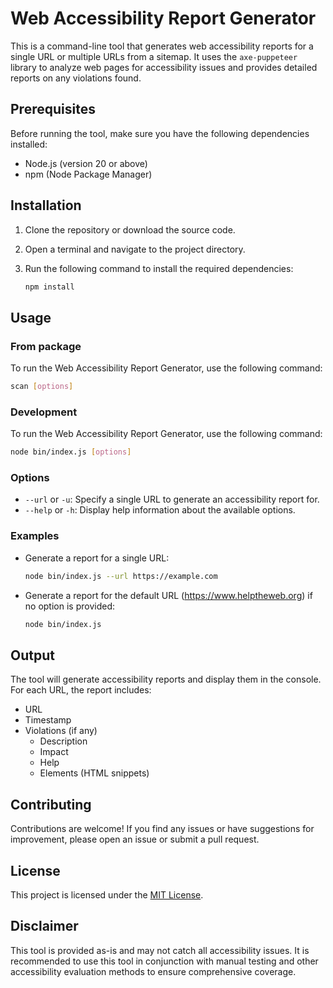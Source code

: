# Web Accessibility Report Generator

This is a command-line tool that generates web accessibility reports for a single URL or multiple URLs from a sitemap. It uses the `axe-puppeteer` library to analyze web pages for accessibility issues and provides detailed reports on any violations found.

## Prerequisites

Before running the tool, make sure you have the following dependencies installed:

- Node.js (version 20 or above)
- npm (Node Package Manager)

## Installation

1. Clone the repository or download the source code.
2. Open a terminal and navigate to the project directory.
3. Run the following command to install the required dependencies:

   ```bash
   npm install
   ```

## Usage

### From package

To run the Web Accessibility Report Generator, use the following command:

```bash
scan [options]
```

### Development

To run the Web Accessibility Report Generator, use the following command:

```bash
node bin/index.js [options]
```

### Options

- `--url` or `-u`: Specify a single URL to generate an accessibility report for.
- `--help` or `-h`: Display help information about the available options.

### Examples

- Generate a report for a single URL:

  ```bash
  node bin/index.js --url https://example.com
  ```

- Generate a report for the default URL (https://www.helptheweb.org) if no option is provided:

  ```bash
  node bin/index.js
  ```

## Output

The tool will generate accessibility reports and display them in the console. For each URL, the report includes:

- URL
- Timestamp
- Violations (if any)
  - Description
  - Impact
  - Help
  - Elements (HTML snippets)

## Contributing

Contributions are welcome! If you find any issues or have suggestions for improvement, please open an issue or submit a pull request.

## License

This project is licensed under the [MIT License](LICENSE).

## Disclaimer

This tool is provided as-is and may not catch all accessibility issues. It is recommended to use this tool in conjunction with manual testing and other accessibility evaluation methods to ensure comprehensive coverage.
